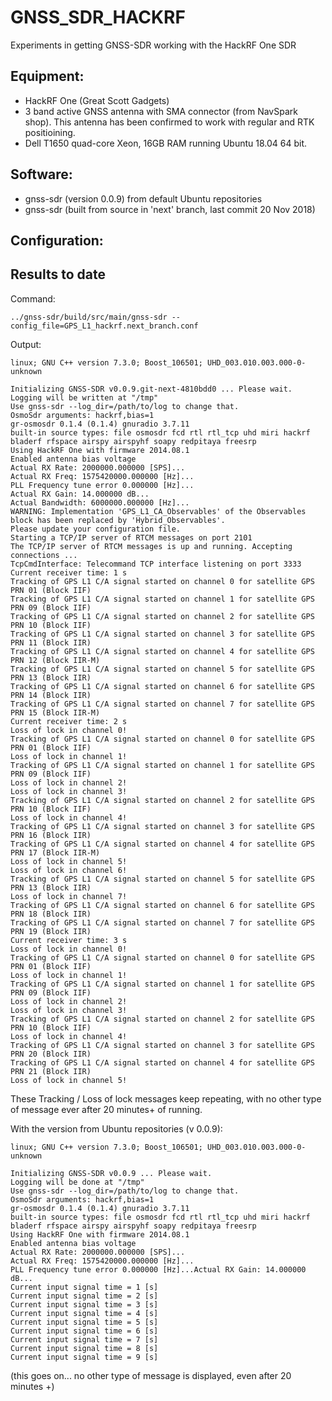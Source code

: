 # GNSS_SDR_HACKRF

Experiments in getting GNSS-SDR working with the HackRF One SDR

## Equipment:

 * HackRF One (Great Scott Gadgets)
 * 3 band active GNSS antenna with SMA connector (from NavSpark shop). This antenna has been confirmed to work with regular and RTK positioining.
 * Dell T1650 quad-core Xeon, 16GB RAM running Ubuntu 18.04 64 bit.
 
## Software:
 
 * gnss-sdr (version 0.0.9) from default Ubuntu repositories
 * gnss-sdr (built from source in 'next' branch, last commit 20 Nov 2018)

## Configuration:



## Results to date

Command:

```
../gnss-sdr/build/src/main/gnss-sdr --config_file=GPS_L1_hackrf.next_branch.conf
```

Output:

```
linux; GNU C++ version 7.3.0; Boost_106501; UHD_003.010.003.000-0-unknown

Initializing GNSS-SDR v0.0.9.git-next-4810bdd0 ... Please wait.
Logging will be written at "/tmp"
Use gnss-sdr --log_dir=/path/to/log to change that.
OsmoSdr arguments: hackrf,bias=1
gr-osmosdr 0.1.4 (0.1.4) gnuradio 3.7.11
built-in source types: file osmosdr fcd rtl rtl_tcp uhd miri hackrf bladerf rfspace airspy airspyhf soapy redpitaya freesrp 
Using HackRF One with firmware 2014.08.1 
Enabled antenna bias voltage
Actual RX Rate: 2000000.000000 [SPS]...
Actual RX Freq: 1575420000.000000 [Hz]...
PLL Frequency tune error 0.000000 [Hz]...
Actual RX Gain: 14.000000 dB...
Actual Bandwidth: 6000000.000000 [Hz]...
WARNING: Implementation 'GPS_L1_CA_Observables' of the Observables block has been replaced by 'Hybrid_Observables'.
Please update your configuration file.
Starting a TCP/IP server of RTCM messages on port 2101
The TCP/IP server of RTCM messages is up and running. Accepting connections ...
TcpCmdInterface: Telecommand TCP interface listening on port 3333
Current receiver time: 1 s
Tracking of GPS L1 C/A signal started on channel 0 for satellite GPS PRN 01 (Block IIF)
Tracking of GPS L1 C/A signal started on channel 1 for satellite GPS PRN 09 (Block IIF)
Tracking of GPS L1 C/A signal started on channel 2 for satellite GPS PRN 10 (Block IIF)
Tracking of GPS L1 C/A signal started on channel 3 for satellite GPS PRN 11 (Block IIR)
Tracking of GPS L1 C/A signal started on channel 4 for satellite GPS PRN 12 (Block IIR-M)
Tracking of GPS L1 C/A signal started on channel 5 for satellite GPS PRN 13 (Block IIR)
Tracking of GPS L1 C/A signal started on channel 6 for satellite GPS PRN 14 (Block IIR)
Tracking of GPS L1 C/A signal started on channel 7 for satellite GPS PRN 15 (Block IIR-M)
Current receiver time: 2 s
Loss of lock in channel 0!
Tracking of GPS L1 C/A signal started on channel 0 for satellite GPS PRN 01 (Block IIF)
Loss of lock in channel 1!
Tracking of GPS L1 C/A signal started on channel 1 for satellite GPS PRN 09 (Block IIF)
Loss of lock in channel 2!
Loss of lock in channel 3!
Tracking of GPS L1 C/A signal started on channel 2 for satellite GPS PRN 10 (Block IIF)
Loss of lock in channel 4!
Tracking of GPS L1 C/A signal started on channel 3 for satellite GPS PRN 16 (Block IIR)
Tracking of GPS L1 C/A signal started on channel 4 for satellite GPS PRN 17 (Block IIR-M)
Loss of lock in channel 5!
Loss of lock in channel 6!
Tracking of GPS L1 C/A signal started on channel 5 for satellite GPS PRN 13 (Block IIR)
Loss of lock in channel 7!
Tracking of GPS L1 C/A signal started on channel 6 for satellite GPS PRN 18 (Block IIR)
Tracking of GPS L1 C/A signal started on channel 7 for satellite GPS PRN 19 (Block IIR)
Current receiver time: 3 s
Loss of lock in channel 0!
Tracking of GPS L1 C/A signal started on channel 0 for satellite GPS PRN 01 (Block IIF)
Loss of lock in channel 1!
Tracking of GPS L1 C/A signal started on channel 1 for satellite GPS PRN 09 (Block IIF)
Loss of lock in channel 2!
Loss of lock in channel 3!
Tracking of GPS L1 C/A signal started on channel 2 for satellite GPS PRN 10 (Block IIF)
Loss of lock in channel 4!
Tracking of GPS L1 C/A signal started on channel 3 for satellite GPS PRN 20 (Block IIR)
Tracking of GPS L1 C/A signal started on channel 4 for satellite GPS PRN 21 (Block IIR)
Loss of lock in channel 5!
```

These Tracking / Loss of lock messages keep repeating, with no other type of message ever after 20 minutes+ of running.

With the version from Ubuntu repositories (v 0.0.9):

```
linux; GNU C++ version 7.3.0; Boost_106501; UHD_003.010.003.000-0-unknown

Initializing GNSS-SDR v0.0.9 ... Please wait.
Logging will be done at "/tmp"
Use gnss-sdr --log_dir=/path/to/log to change that.
OsmoSdr arguments: hackrf,bias=1
gr-osmosdr 0.1.4 (0.1.4) gnuradio 3.7.11
built-in source types: file osmosdr fcd rtl rtl_tcp uhd miri hackrf bladerf rfspace airspy airspyhf soapy redpitaya freesrp 
Using HackRF One with firmware 2014.08.1 
Enabled antenna bias voltage
Actual RX Rate: 2000000.000000 [SPS]...
Actual RX Freq: 1575420000.000000 [Hz]...
PLL Frequency tune error 0.000000 [Hz]...Actual RX Gain: 14.000000 dB...
Current input signal time = 1 [s]
Current input signal time = 2 [s]
Current input signal time = 3 [s]
Current input signal time = 4 [s]
Current input signal time = 5 [s]
Current input signal time = 6 [s]
Current input signal time = 7 [s]
Current input signal time = 8 [s]
Current input signal time = 9 [s]
```

(this goes on... no other type of message is displayed, even after 20 minutes +)
